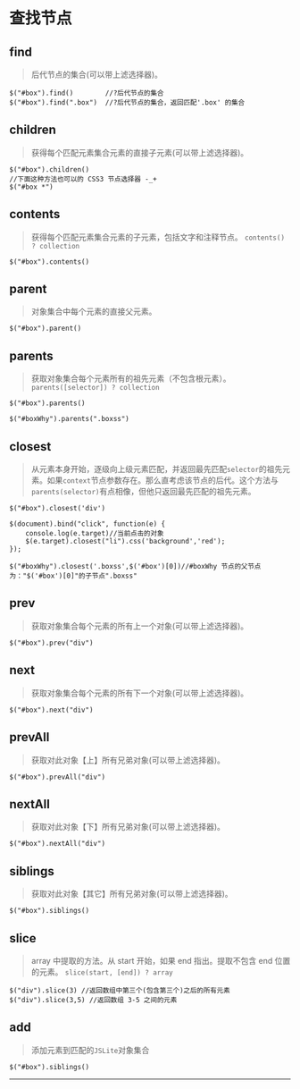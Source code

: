 # 查找节点

## find

> 后代节点的集合(可以带上滤选择器)。

```
$("#box").find()        //?后代节点的集合
$("#box").find(".box")  //?后代节点的集合，返回匹配'.box' 的集合 
```

## children

> 获得每个匹配元素集合元素的直接子元素(可以带上滤选择器)。

```
$("#box").children()
//下面这种方法也可以的 CSS3 节点选择器 -_+
$("#box *") 
```

## contents

> 获得每个匹配元素集合元素的子元素，包括文字和注释节点。 `contents() ? collection`

```
$("#box").contents() 
```

## parent

> 对象集合中每个元素的直接父元素。

```
$("#box").parent() 
```

## parents

> 获取对象集合每个元素所有的祖先元素（不包含根元素）。
> `parents([selector]) ? collection`

```
$("#box").parents()

$("#boxWhy").parents(".boxss") 
```

## closest

> 从元素本身开始，逐级向上级元素匹配，并返回最先匹配`selector`的祖先元素。如果`context`节点参数存在。那么直考虑该节点的后代。这个方法与 `parents(selector)`有点相像，但他只返回最先匹配的祖先元素。

```
$("#box").closest('div')

$(document).bind("click", function(e) {
    console.log(e.target)//当前点击的对象
    $(e.target).closest("li").css('background','red');
});

$("#boxWhy").closest('.boxss',$('#box')[0])//#boxWhy 节点的父节点为："$('#box')[0]"的子节点".boxss" 
```

## prev

> 获取对象集合每个元素的所有上一个对象(可以带上滤选择器)。

```
$("#box").prev("div") 
```

## next

> 获取对象集合每个元素的所有下一个对象(可以带上滤选择器)。

```
$("#box").next("div") 
```

## prevAll

> 获取对此对象【上】所有兄弟对象(可以带上滤选择器)。

```
$("#box").prevAll("div") 
```

## nextAll

> 获取对此对象【下】所有兄弟对象(可以带上滤选择器)。

```
$("#box").nextAll("div") 
```

## siblings

> 获取对此对象【其它】所有兄弟对象(可以带上滤选择器)。

```
$("#box").siblings() 
```

## slice

> array 中提取的方法。从 start 开始，如果 end 指出。提取不包含 end 位置的元素。 `slice(start, [end]) ? array`

```
$("div").slice(3) //返回数组中第三个(包含第三个)之后的所有元素
$("div").slice(3,5) //返回数组 3-5 之间的元素 
```

## add

> 添加元素到匹配的`JSLite`对象集合

```
$("#box").siblings() 
```

* * *